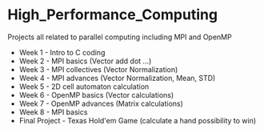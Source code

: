 # High_Performance_Computing
Projects all related to parallel computing including MPI and OpenMP
* Week 1 - Intro to C coding
* Week 2 - MPI basics (Vector add dot ...)
* Week 3 - MPI collectives (Vector Normalization)
* Week 4 - MPI advances (Vector Normalization, Mean, STD)
* Week 5 - 2D cell automaton calculation
* Week 6 - OpenMP basics (Vector calculations)
* Week 7 - OpenMP advances (Matrix calculations)
* Week 8 - MPI basics
* Final Project - Texas Hold'em Game (calculate a hand possibility to win)
